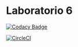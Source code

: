 # Laboratorio 6

[![Codacy Badge](https://app.codacy.com/project/badge/Grade/e5bcc53ec16640ffad7f8fe111352f9f)](https://www.codacy.com/gh/2146013/Laboratorio6-CVDS/dashboard?utm_source=github.com&amp;utm_medium=referral&amp;utm_content=2146013/Laboratorio6-CVDS&amp;utm_campaign=Badge_Grade)

[![CircleCI](https://circleci.com/gh/2146013/Laboratorio6-CVDS.svg?style=svg)](https://circleci.com/gh/2146013/Laboratorio6-CVDS)
